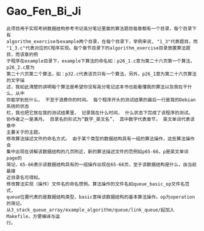 # Gao_Fen_Bi_Ji
	此项目用于实现考研数据结构参考书记高分笔记里面的算法题目每章都有一个目录，每个目录下有
	algorithm_exercise与example两个目录，在每个目录下，举例来说, "1_3"代表题目，而
	"1_3.c"代表对应的C程序实现。每个章节目录下的algorithm_exercise目录放置算法题目，而该章的例
	子程序在example目录下，example下算法的命名如：p26_1.c意为第二十六页第一个算法，p26_2.c意为
	第二十六页第二个算法，如：p32.c代表该页只有一个算法，另外，p26_1意为第二十六页算法的文字描
	述，我如此清楚的讲明每个算法是希望你没有高分笔记这本书也能看懂我的算法以及我在干什么，从中
	你能学到些什么， 不至于浪费你的时间。 每个程序开头的测试结果的最后一行是我的Debian系统的状态
	栏，我也把它放在我的测试结果里， 记录我在什么时间， 什么状态下完成了该程序的测试。 
	协作者之一是满月。 目录名的形式为“数字_英文名”， 其中数字代表章节， 英文单词代表该章中
	主要关于的主题。
	修改算法描述文件的命名方式。 由于某个类型的数据结构具有一组的算法操作，这些算法操作会
	集中出现在讲解该数据结构的几页附近，新的算法描述文件的范例如p65-66，p是英文单词page的
	简记，65-66表示该数据结构具有的一组操作出现在65-66页，至于该数据结构是什么，由当前最接
	近目录名可得知。
	修改算法实现（操作）文件名的命名惯例。算法操作的文件名如queue_basic_op文件名范式，
	queue位置代表的是数据结构类型，basic意味该数据结构的基本算法操作。op为operation的简记。
	从3_stack_queue_array/example_algorithm/queue/link_queue/起加入Makefile，方便编译与运
	行。
